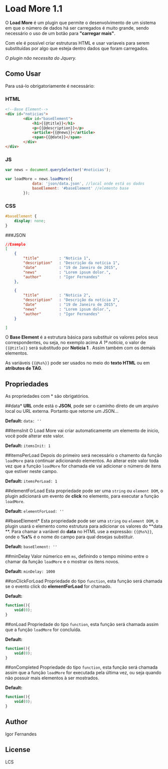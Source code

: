 # Load More 1.1

O **Load More** é um plugin que permite o desenvolvimento de um sistema em que o número de dados há ser carregados é muito grande, sendo necessário o uso de um botão para **"carregar mais"**. 

Com ele é possível criar estruturas HTML e usar variaveis para serem substituídas por algo que esteja dentro dados que foram carregados.

*O plugin não necessita do Jquery.*

## Como Usar

Para usá-lo obrigatoriamente é necessário:
### HTML
```html
<!--Base Element-->
<div id="noticias">
		<div id="baseElement">
			<h1>{{@title}}</h1>
			<p>{{@description}}</p>
			<article>{{@news}}</article>
			<span>{{@date}}</span>
		</div>
</div>
```
### JS
```js
var news = document.querySelector('#noticias');

var loadMore = news.loadMore({
			data: 'json/data.json', //local onde está os dados
			baseElement: '#baseElement' //elemento base
		});
```

### CSS

```css
#baseElement {
	display: none;
}
```

###JSON
```json
//Exemplo
[
    {
		"title"			: "Noticia 1",
		"description"	: "Descrição da notícia 1",
		"date"			: "19 de Janeiro de 2015",
		"news" 			: "Lorem ipsum dolor.",
		"author"		: "Igor Fernandes"
	},

	{
		"title"			: "Noticia 2",
		"description"	: "Descrição da notícia 2",
		"date"			: "19 de Janeiro de 2015",
		"news" 			: "Lorem ipsum dolor.",
		"author"		: "Igor Fernandes"
	}

]
```

O **Base Element** é a estrutura básica para substituir os valores pelos seus correspondentes, ou seja, no exemplo acima *A 1ª notícia*, o valor de ``{{@title}}`` será substitudo por **Notícia 1** . Assim também com os demais elementos.

As variáveis ``{{@%s%}}`` pode ser usados no meio do **texto HTML** ou em **atributos de TAG**.

## Propriedades
As propriedades com * são obrigatórios.


##data*
**URL** onde está o **JSON**, pode ser o caminho direto de um arquivo local ou URL externa. Portanto que retorne um JSON...

**Default:** ``data: ''``


##itemsInit
O Load More vai criar automaticamente um elemento de ínicio, você pode alterar este valor.

**Default:** ``itemsInit: 1``


##itemsPerLoad
Depois do primeiro será necessário o chamento da função ``loadMore`` para continuar adicionando elementos. Ao alterar este valor toda vez que a função ``loadMore`` for chamada ele vai adicionar o número de itens que estiver neste campo.

**Default:** ``itemsPerLoad: 1``


##elementForLoad
Esta propriedade pode ser uma ``string`` ou ``element DOM``, o plugin adicionará um evento de **click** no elemento, para executar a função ``loadMore``.

**Default:** ``elementForLoad: ''``


##baseElement*
Esta propriedade pode ser uma ``string`` ou ``element DOM``, o plugin usará o elemento como estrutura para adicionar os valores do **data **. Para chamar a variável do **data** no HTML use a expressão: ``{{@%s%}}``, onde o **%s%** é o nome do campo para qual desejas substituir.

**Default:** ``baseElement: ''``


##minDelay
Valor númerico em ``ms``, definindo o tempo mínimo entre o chamar da função ``loadMore`` e o mostrar os itens novos.

**Default:** ``minDelay: 1000``



##onClickForLoad
Propriedade do tipo ``function``, esta função será chamada se o evento click do **elementForLoad** for chamado.

**Default:** 
```js
function(){ 
	void(0);
}
```


##onLoad
Propriedade do tipo ``function``, esta função será chamada assim que a função ``loadMore`` for concluída.

**Default:** 
```js
function(){ 
	void(0);
}
```


##onCompleted
Propriedade do tipo ``function``, esta função será chamada assim que a função ``loadMore`` for executada pela última vez, ou seja quando não possuir mais elementos à ser mostrados.

**Default:** 
```js
function(){ 
	void(0);
}
```


Author
----
Igor Fernandes


License
----
LCS
